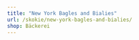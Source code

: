 ```yaml
---
title: "New York Bagles and Bialies"
url: /skokie/new-york-bagles-and-bialies/
shop: Bäckerei
---
```

